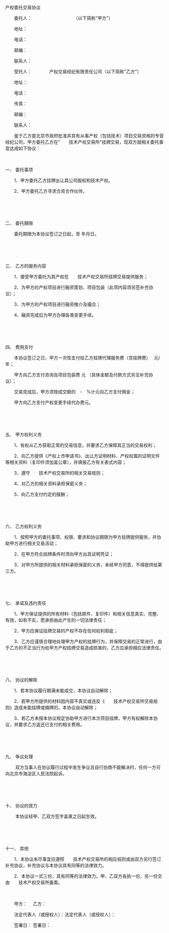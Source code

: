 



产权委托交易协议



 

　　委托人：　　　　　　　　　　（以下简称"甲方"）

　　地址：

　　电话：

　　邮编：

　　联系人：　　

　　受托人：　　　　产权交易经纪有限责任公司（以下简称"乙方"）

　　地址：

　　电话：

　　传真：

　　邮编：

　　联系人：　　

　　鉴于乙方是北京市政府批准并具有从事产权（包括技术）项目交易资格的专营经纪公司，甲方委托乙方在"　　技术产权交易所"挂牌交易，现双方就相关委托事宜达成如下协议：

　　

一、
委托事项

　　1、甲方委托乙方挂牌出让其公司股权和技术产权。

　　2、甲方委托乙方寻求合资合作伙伴。

　　

　　

二、
委托期限

　　委托期限为本协议签订之日起，至 年月日。

　　

　　

三、
乙方的服务内容

　　1、接受甲方委托为其产权在　　技术产权交易所挂牌交易提供服务；

　　2、为甲方的产权项目进行融资策划、项目包装（此项内容须另签补充协议）；

　　3、为甲方的产权项目进行融资推介及撮合；

　　4、融资完成后为甲方办理各类变更手续。

　　

　　

四、
费用支付

　　本协议签订之日，甲方一次性支付给乙方挂牌代理服务费（含挂牌费）　 元/年；

　　甲方向乙方支付咨询及项目包装费 元 （具体金额及付款方式另见补充协议）；

　　交易完成后，甲方须按成交额的　-　%计元向乙方支付佣金；

　　甲方向乙方支付产权变更手续代办费元。

　　

　　

五、
甲方权利义务

　　1、有权从乙方获取正常的交易信息，并要求乙方保障其正当的交易权利；

　　2、向乙方提供《产权上市申请书》、出让方证明材料、产权权属的证明文件等相关资料（复印件须加盖公章），并填报乙方有关表式内容；

　　3、遵守　　技术产权交易所的相关交易规则；

　　4、对乙方的相关资料承担保密义务；

　　5、向乙方支付约定的报酬；

　　

　　

六、
乙方权利义务

　　1、按照甲方的委托事项、权限、要求和协议期限为甲方挂牌提供服务，并协助甲方进行相关交易活动；

　　2、在甲方符合挂牌条件时须向甲方出具证明凭证；

　　3、对甲方所提供的相关材料承担保密的义务，未经甲方同意，不得提供给第三方。

　　

　　

七、
承诺及违约责任

　　1、甲方保证提供的所有材料（包括原件、复印件）和相关信息真实、完整、有效，如有不实，愿承担由此产生的一切法律责任；

　　2、甲方应保证挂牌交易的产权不存在任何权利瑕疵；

　　3、乙方应谨慎合理地处理甲方产权的挂牌行为，并保障交易的正常进行，由于乙方的不正当行为给甲方产权挂牌交易造成损害的，乙方应承担相应法律责任。

　　

　　

八、
协议的解除

　　1、若本协议履行期满未能成交，本协议自动解除；

　　2、若甲方所提供的材料因内容不真实或违反《　　技术产权交易所交易规则》造成未能挂牌或摘牌的，本协议自动解除；

　　3、若乙方未按本协议规定协助甲方进行本次项目挂牌，甲方有权解除本协议，并要求乙方返还已支付的相关费用。

　　

　　

九、
争议处理

　　 双方当事人在协议履行过程中发生争议且自行协商不能解决时，任何一方可向北京市海淀区人民法院起诉。

　　

　　

十、
协议的效力

　　 本协议经甲、乙双方签字盖章之日起生效。

　　

　　

十一、
 其他

　　1、本协议未尽事宜应遵照　　技术产权交易所的相应规则或由双方另行签订补充协议，补充协议与本协议具有同等的法律效力。

　　2、本协议一式三份，具有同等的法律效力。甲、乙双方各执一份，另一份交由　　技术产权交易所备案。　

　　　

　　甲方：　 乙方：　　

　　法定代表人（或授权人）：法定代表人（或授权人）：　　

　　签署日： 签署日：